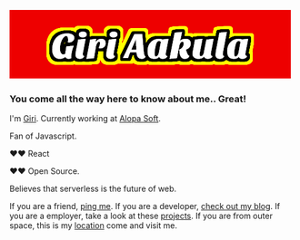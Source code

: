 ![alt text](https://github.com/GiriAakula/GiriAakula/blob/master/GiriAakula.png "Giri Aakula")

### You come all the way here to know about me.. Great!

I'm [Giri](https://giriaakula.com).
Currently working at [Alopa Soft](https://alopasoft.com/).

Fan of Javascript.

❤❤ React

❤❤ Open Source.

Believes that serverless is the future of web.

If you are a friend, [ping me](https://twitter.com/GiriAakula).
If you are a developer, [check out my blog](https://medium.com/@giriaakula).
If you are a employer, take a look at these [projects](https://giriaakula.com/projects/).
If you are from outer space, this is my [location](http://www.google.com/maps/place/13.6444978,79.7426135) come and visit me.

